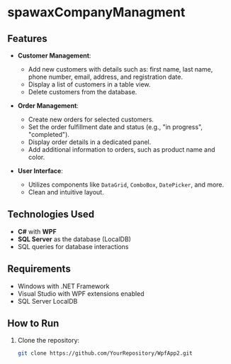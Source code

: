 # spawaxCompanyManagment

## Features
- **Customer Management**:
  - Add new customers with details such as: first name, last name, phone number, email, address, and registration date.
  - Display a list of customers in a table view.
  - Delete customers from the database.

- **Order Management**:
  - Create new orders for selected customers.
  - Set the order fulfillment date and status (e.g., "in progress", "completed").
  - Display order details in a dedicated panel.
  - Add additional information to orders, such as product name and color.

- **User Interface**:
  - Utilizes components like `DataGrid`, `ComboBox`, `DatePicker`, and more.
  - Clean and intuitive layout.

## Technologies Used
- **C#** with **WPF**
- **SQL Server** as the database (LocalDB)
- SQL queries for database interactions

## Requirements
- Windows with .NET Framework
- Visual Studio with WPF extensions enabled
- SQL Server LocalDB

## How to Run
1. Clone the repository:
   ```bash
   git clone https://github.com/YourRepository/WpfApp2.git
